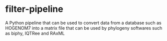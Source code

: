 # filter-pipeline
A Python pipeline that can be used to convert data from a database such as HOGENOM7 into a matrix file that can be used by phylogeny softwares such as biphy, IQTRee and RAxML
